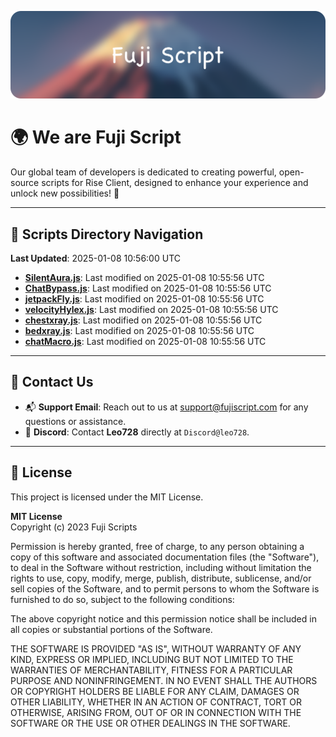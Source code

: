 ![Banner](.github/b.webp)

# 🌍 **We are Fuji Script**

Our global team of developers is dedicated to creating powerful, open-source scripts for Rise Client, designed to enhance your experience and unlock new possibilities! 🌟

---
<!-- SCRIPTS_NAVIGATION_START -->
## 📂 **Scripts Directory Navigation**

**Last Updated**: 2025-01-08 10:56:00 UTC

- **[SilentAura.js](scripts/SilentAura.js)**: Last modified on 2025-01-08 10:55:56 UTC
- **[ChatBypass.js](scripts/ChatBypass.js)**: Last modified on 2025-01-08 10:55:56 UTC
- **[jetpackFly.js](scripts/jetpackFly.js)**: Last modified on 2025-01-08 10:55:56 UTC
- **[velocityHylex.js](scripts/velocityHylex.js)**: Last modified on 2025-01-08 10:55:56 UTC
- **[chestxray.js](scripts/chestxray.js)**: Last modified on 2025-01-08 10:55:56 UTC
- **[bedxray.js](scripts/bedxray.js)**: Last modified on 2025-01-08 10:55:56 UTC
- **[chatMacro.js](scripts/chatMacro.js)**: Last modified on 2025-01-08 10:55:56 UTC

<!-- SCRIPTS_NAVIGATION_END -->

---

## 💬 **Contact Us**  
- 📬 **Support Email**: Reach out to us at [support@fujiscript.com](mailto:support@fujiscript.com) for any questions or assistance.  
- 💬 **Discord**: Contact **Leo728** directly at `Discord@leo728`.

---

## 📜 **License**

This project is licensed under the MIT License.  

**MIT License**  
Copyright (c) 2023 Fuji Scripts  

Permission is hereby granted, free of charge, to any person obtaining a copy of this software and associated documentation files (the "Software"), to deal in the Software without restriction, including without limitation the rights to use, copy, modify, merge, publish, distribute, sublicense, and/or sell copies of the Software, and to permit persons to whom the Software is furnished to do so, subject to the following conditions:  

The above copyright notice and this permission notice shall be included in all copies or substantial portions of the Software.  

THE SOFTWARE IS PROVIDED "AS IS", WITHOUT WARRANTY OF ANY KIND, EXPRESS OR IMPLIED, INCLUDING BUT NOT LIMITED TO THE WARRANTIES OF MERCHANTABILITY, FITNESS FOR A PARTICULAR PURPOSE AND NONINFRINGEMENT. IN NO EVENT SHALL THE AUTHORS OR COPYRIGHT HOLDERS BE LIABLE FOR ANY CLAIM, DAMAGES OR OTHER LIABILITY, WHETHER IN AN ACTION OF CONTRACT, TORT OR OTHERWISE, ARISING FROM, OUT OF OR IN CONNECTION WITH THE SOFTWARE OR THE USE OR OTHER DEALINGS IN THE SOFTWARE.  
